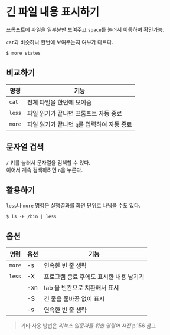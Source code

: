 # 긴 파일 내용 표시하기

프롬프트에 파일을 일부분만 보여주고 `space`를 눌러서 이동하며 확인가능.

`cat`과 비슷하나 한번에 보여주는지 여부가 다르다.

```console
$ more states
```


## 비교하기

|명령|기능|
|-|-|
|`cat`|전체 파일을 한번에 보여줌|
|`less`|파일 읽기가 끝나면 프롬프트 자동 종료|
|`more`|파일 읽기가 끝나면 `q`를 입력하여 자동 종료|


## 문자열 겁색

`/` 키를 눌러서 문자열을 검색할 수 있다.   
이어서 계속 검색하려면 `n`을 누른다.


## 활용하기

`less`나 `more` 명령은 실행결과를 화면 단위로 나눠볼 수도 있다.

```console
$ ls -F /bin | less
```


## 옵션

|명령|옵션|기능|
|-|-|-|
|`more`|-s| 연속한 빈 줄 생략|
|`less`|-X|  프로그램 종료 후에도 표시한 내용 남기기|
||-xn|tab 을 빈칸으로 치환해서 표시|
||-S| 긴 줄을 줄바꿈 없이 표시|
||-s| 연속한 빈 줄 생략|


> 기타 사용 방법은 _리눅스 입문자를 위한 명령어 사전_  p.156 참고
